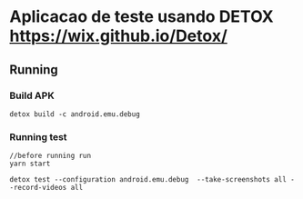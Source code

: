 # Aplicacao de teste usando DETOX https://wix.github.io/Detox/

## Running

### Build APK

    detox build -c android.emu.debug

### Running test

    //before running run
    yarn start

    detox test --configuration android.emu.debug  --take-screenshots all --record-videos all
